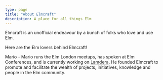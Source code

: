 ```yaml
---
type: page
title: "About Elmcraft"
description: A place for all things Elm
---
```


Elmcraft is an unofficial endeavour by a bunch of folks who love and use Elm.

Here are the Elm lovers behind Elmcraft!

<space />
<space />

Mario - Mario runs the Elm London meetups, has spoken at Elm Conferences, and is currently working on [Lamdera](https://lamdera.com). He founded Elmcraft to promote and facilitate the wealth of projects, initiatives, knowledge and people in the Elm community.
